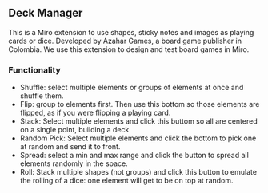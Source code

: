 ## Deck Manager

This is a Miro extension to use shapes, sticky notes and images as playing cards or dice.
Developed by Azahar Games, a board game publisher in Colombia. We use this extension to design and test board games in Miro.

### Functionality

- Shuffle: select multiple elements or groups of elements at once and shuffle them.
- Flip: group to elements first. Then use this bottom so those elements are flipped, as if you were flipping a playing card.
- Stack: Select multiple elements and click this buttom so all are centered on a single point, building a deck
- Random Pick: Select multiple elements and click the bottom to pick one at random and send it to front.
- Spread: select a min and max range and click the button to spread all elements randomly in the space.
- Roll: Stack multiple shapes (not groups) and click this button to emulate the rolling of a dice: one element will get to be on top at random.